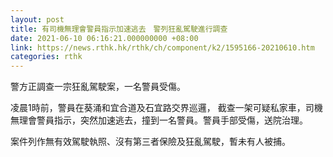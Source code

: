 ```yaml
---
layout: post
title: 有司機無理會警員指示加速逃去　警列狂亂駕駛進行調查
date: 2021-06-10 06:16:21.000000000 +08:00
link: https://news.rthk.hk/rthk/ch/component/k2/1595166-20210610.htm
categories: rthk
---
```


警方正調查一宗狂亂駕駛案，一名警員受傷。

凌晨1時前，警員在葵涌和宜合道及石宜路交界巡邏， 截查一架可疑私家車，司機無理會警員指示，突然加速逃去，撞到一名警員。警員手部受傷，送院治理。

案件列作無有效駕駛執照、沒有第三者保險及狂亂駕駛，暫未有人被捕。
